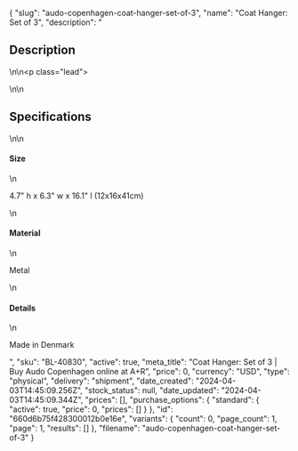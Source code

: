 {
  "slug": "audo-copenhagen-coat-hanger-set-of-3",
  "name": "Coat Hanger: Set of 3",
  "description": "<h2>Description</h2>\n<!-- split -->\n<p class=\"lead\"> </p>\n<!-- split -->\n<h2>Specifications</h2>\n<!-- split -->\n<h4>Size</h4>\n<p>4.7\" h x 6.3\" w x 16.1\" l (12x16x41cm)</p>\n<h4>Material</h4>\n<p>Metal</p>\n<h4>Details</h4>\n<p>Made in Denmark</p>",
  "sku": "BL-40830",
  "active": true,
  "meta_title": "Coat Hanger: Set of 3 | Buy Audo Copenhagen online at A+R",
  "price": 0,
  "currency": "USD",
  "type": "physical",
  "delivery": "shipment",
  "date_created": "2024-04-03T14:45:09.256Z",
  "stock_status": null,
  "date_updated": "2024-04-03T14:45:09.344Z",
  "prices": [],
  "purchase_options": {
    "standard": {
      "active": true,
      "price": 0,
      "prices": []
    }
  },
  "id": "660d6b75f428300012b0e16e",
  "variants": {
    "count": 0,
    "page_count": 1,
    "page": 1,
    "results": []
  },
  "filename": "audo-copenhagen-coat-hanger-set-of-3"
}